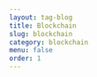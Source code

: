```yaml
---
layout: tag-blog
title: Blockchain
slug: blockchain
category: blockchain
menu: false
order: 1
---
```

